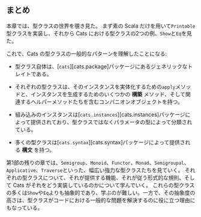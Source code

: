 ## まとめ

本章では、型クラスの世界を覗き見た。
まず素の Scala だけを用いて`Printable`型クラスを実装し、それから Cats における型クラスの2つの例、`Show`と`Eq`を見た。

これで、Cats の型クラスの一般的なパターンを理解したことになる:

 - 型クラス自体は、[`cats`][cats.package]パッケージにあるジェネリックなトレイトである。

 - それぞれの型クラスは、そのインスタンスを実体化するための`apply`メソッドと、インスタンスを生成するためのいくつかの **構築** メソッド、そして関連するヘルパーメソッドたちを含むコンパニオンオブジェクトを持つ。

 - 組み込みのインスタンスは[`cats.instances`][cats.instances]パッケージによって提供されており、型クラスではなくパラメータの型によって分類されている。

 - 多くの型クラスは[`cats.syntax`][cats.syntax]パッケージによって提供される **構文** を持つ。

第1部の残りの章では、`Semigroup`、`Monoid`、`Functor`、`Monad`、`Semigroupal`、`Applicative`、`Traverse`といった、幅広い強力な型クラスたちを見ていく。
それぞれの型クラスについて、それが提供する機能、それが従う形式的な規則、そして Cats がそれをどう実装しているのかについて学んでいく。
これらの型クラスの多くは`Show`や`Eq`よりも抽象的であり、学ぶのが難しい。一方で、その抽象度の高さは、型クラスがコードにおける一般的な問題を解決するのに役に立つ理由にもなっている。
